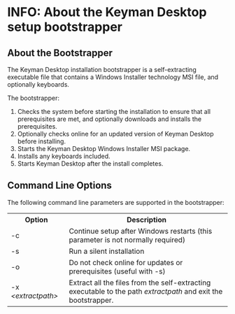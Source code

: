 # INFO: About the Keyman Desktop setup bootstrapper

<h2>About the Bootstrapper</h2>

<p>The Keyman Desktop installation bootstrapper is a self-extracting executable file that contains a Windows Installer technology MSI file, and optionally keyboards.</p>

<p>The bootstrapper:</p>

<ol>
<li>Checks the system before starting the installation to ensure that all prerequisites are met, and optionally downloads and installs the prerequisites.</li>
<li>Optionally checks online for an updated version of Keyman Desktop before installing.</li>
<li>Starts the Keyman Desktop Windows Installer MSI package.</li>
<li>Installs any keyboards included.</li>
<li>Starts Keyman Desktop after the install completes.</li>
</ol>

<h2>Command Line Options</h2>

<p>The following command line parameters are supported in the bootstrapper:</p>

<table class='display'><tr><th>Option</th><th>Description</th></tr>

<tr><td>-c</td><td>Continue setup after Windows restarts (this parameter is not normally required)</td></tr>
<tr><td>-s</td><td>Run a silent installation</td></tr>
<tr><td>-o</td><td>Do not check online for updates or prerequisites (useful with -s)</td></tr>
<tr><td>-x <i>&lt;extractpath&gt;</i></td><td>Extract all the files from the self-extracting executable to the path <i>extractpath</i> and exit the bootstrapper.</td></tr>
</table>


